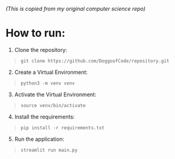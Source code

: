_(This is copied from my original computer science repo)_
# How to run:
1. Clone the repository:
> `git clone https://github.com/DoggoofCode/repository.git`
2. Create a Virtual Environment:
> `python3 -m venv venv`
3. Activate the Virtual Environment:
> `source venv/bin/activate`
4. Install the requirements:
> `pip install -r requirements.txt`
5. Run the application:
> `streamlit run main.py`
